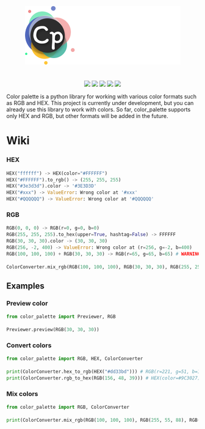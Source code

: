 <p align="center">
  <img src="logo.png">
</p>

<h1></h1>
<p align="center">

  <img src="https://img.shields.io/pypi/v/cpalette">
  <img src="https://img.shields.io/github/license/chebupelka8/color_palette">
  <img src="https://img.shields.io/github/commit-activity/t/chebupelka8/color_palette"> 
  <img src="https://img.shields.io/github/stars/chebupelka8/color_palette">
  <img src="https://img.shields.io/github/watchers/chebupelka8/color_palette">
  
</p>
Color palette is a python library for working with various color formats such as RGB and HEX. This project is currently under development, but you can already use this library to work with colors. So far, color_palette supports only HEX and RGB, but other formats will be added in the future.



<h1>Wiki</h1>
<h3>HEX</h3>

```python
HEX("ffffff") -> HEX(color="#FFFFFF")
HEX("#FFFFFF").to_rgb() -> (255, 255, 255)
HEX("#3e3d3d").color -> '#3E3D3D'
HEX("#xxx") -> ValueError: Wrong color at '#xxx'
HEX("#QQQQQQ") -> ValueError: Wrong color at '#QQQQQQ'
```

<h3>RGB</h3>

```python
RGB(0, 0, 0) -> RGB(r=0, g=0, b=0)
RGB(255, 255, 255).to_hex(upper=True, hashtag=False) -> FFFFFF
RGB(30, 30, 30).color -> (30, 30, 30)
RGB(256, -2, 400) -> ValueError: Wrong color at (r=256, g=-2, b=400)
RGB(100, 100, 100) + RGB(30, 30, 30) -> RGB(r=65, g=65, b=65) # WARNING!!! Don't use this if you have more than 2 color

ColorConverter.mix_rgb(RGB(100, 100, 100), RGB(30, 30, 30), RGB(255, 255, 255)) -> RGB(r=128, g=128, b=128) # If you have more than 2 colors, use this.
```


<h2>Examples</h2>
<h3>Preview color</h3>

```python
from color_palette import Previewer, RGB

Previewer.preview(RGB(30, 30, 30))
```
<h3>Convert colors</h3>

```python
from color_palette import RGB, HEX, ColorConverter

print(ColorConverter.hex_to_rgb(HEX("#dd33bd"))) # RGB(r=221, g=51, b=189)
print(ColorConverter.rgb_to_hex(RGB(156, 48, 39))) # HEX(color=#9C3027)
```
<h3>Mix colors</h3>

```python
from color_palette import RGB, ColorConverter

print(ColorConverter.mix_rgb(RGB(100, 100, 100), RGB(255, 55, 88), RGB(79, 23, 54))) # RGB(r=144, g=59, b=80)
```
